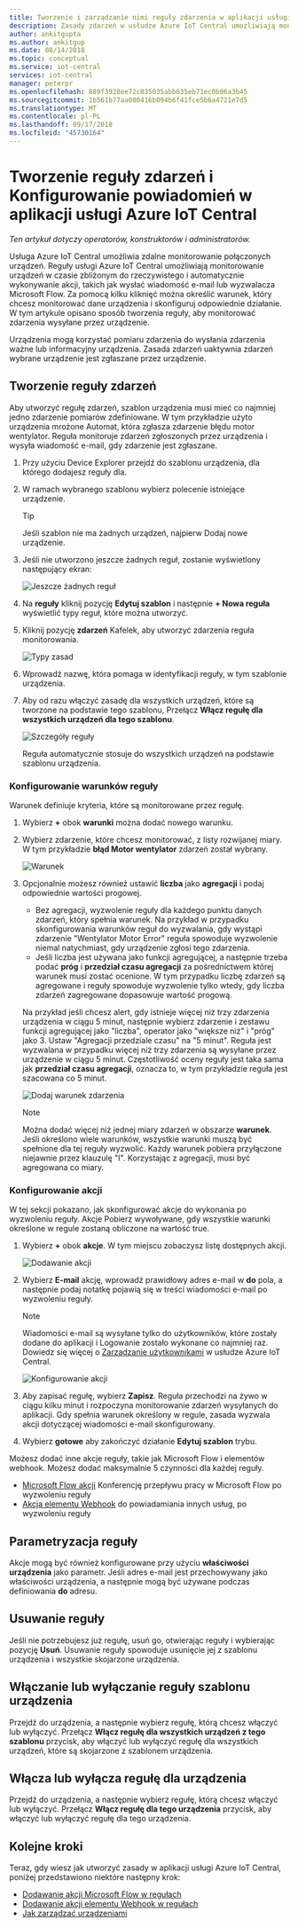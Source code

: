 ```yaml
---
title: Tworzenie i zarządzanie nimi reguły zdarzenia w aplikacji usługi Azure IoT Central | Dokumentacja firmy Microsoft
description: Zasady zdarzeń w usłudze Azure IoT Central umożliwiają monitorowanie urządzeń w czasie zbliżonym do rzeczywistego i automatycznie wywołują akcje, takie jak wysyłanie wiadomości e-mail po wyzwoleniu reguły.
author: ankitgupta
ms.author: ankitgup
ms.date: 08/14/2018
ms.topic: conceptual
ms.service: iot-central
services: iot-central
manager: peterpr
ms.openlocfilehash: 889f3928ee72c035035abb635eb71ec0b06a3b45
ms.sourcegitcommit: 1b561b77aa080416b094b6f41fce5b6a4721e7d5
ms.translationtype: MT
ms.contentlocale: pl-PL
ms.lasthandoff: 09/17/2018
ms.locfileid: "45730164"
---
```

# <a name="create-an-event-rule-and-set-up-notifications-in-your-azure-iot-central-application"></a>Tworzenie reguły zdarzeń i Konfigurowanie powiadomień w aplikacji usługi Azure IoT Central

*Ten artykuł dotyczy operatorów, konstruktorów i administratorów.*

Usługa Azure IoT Central umożliwia zdalne monitorowanie połączonych urządzeń. Reguły usługi Azure IoT Central umożliwiają monitorowanie urządzeń w czasie zbliżonym do rzeczywistego i automatycznie wykonywanie akcji, takich jak wysłać wiadomość e-mail lub wyzwalacza Microsoft Flow. Za pomocą kilku kliknięć można określić warunek, który chcesz monitorować dane urządzenia i skonfiguruj odpowiednie działanie. W tym artykule opisano sposób tworzenia reguły, aby monitorować zdarzenia wysyłane przez urządzenie.

Urządzenia mogą korzystać pomiaru zdarzenia do wysłania zdarzenia ważne lub informacyjny urządzenia. Zasada zdarzeń uaktywnia zdarzeń wybrane urządzenie jest zgłaszane przez urządzenie.

## <a name="create-an-event-rule"></a>Tworzenie reguły zdarzeń

Aby utworzyć regułę zdarzeń, szablon urządzenia musi mieć co najmniej jedno zdarzenie pomiarów zdefiniowane. W tym przykładzie użyto urządzenia mrożone Automat, która zgłasza zdarzenie błędu motor wentylator. Reguła monitoruje zdarzeń zgłoszonych przez urządzenia i wysyła wiadomość e-mail, gdy zdarzenie jest zgłaszane.

1. Przy użyciu Device Explorer przejdź do szablonu urządzenia, dla którego dodajesz reguły dla.

1. W ramach wybranego szablonu wybierz polecenie istniejące urządzenie. 

    >[!TIP] 
    >Jeśli szablon nie ma żadnych urządzeń, najpierw Dodaj nowe urządzenie.

1. Jeśli nie utworzono jeszcze żadnych reguł, zostanie wyświetlony następujący ekran:

    ![Jeszcze żadnych reguł](media\howto-create-event-rules\Rules_Landing_Page.png)


1. Na **reguły** kliknij pozycję **Edytuj szablon** i następnie **+ Nowa reguła** wyświetlić typy reguł, które można utworzyć.


1. Kliknij pozycję **zdarzeń** Kafelek, aby utworzyć zdarzenia reguła monitorowania.

    ![Typy zasad](media\howto-create-event-rules\Rule_Types.png)

    
1. Wprowadź nazwę, która pomaga w identyfikacji reguły, w tym szablonie urządzenia.

1. Aby od razu włączyć zasadę dla wszystkich urządzeń, które są tworzone na podstawie tego szablonu, Przełącz **Włącz regułę dla wszystkich urządzeń dla tego szablonu**.

    ![Szczegóły reguły](media\howto-create-event-rules\Rule_Detail.png)

    Reguła automatycznie stosuje do wszystkich urządzeń na podstawie szablonu urządzenia.

### <a name="configure-the-rule-conditions"></a>Konfigurowanie warunków reguły

Warunek definiuje kryteria, które są monitorowane przez regułę.

1. Wybierz **+** obok **warunki** można dodać nowego warunku.

1. Wybierz zdarzenie, które chcesz monitorować, z listy rozwijanej miary. W tym przykładzie **błąd Motor wentylator** zdarzeń został wybrany.

   ![Warunek](media\howto-create-event-rules\Condition_Filled_Out.png) 


1. Opcjonalnie możesz również ustawić **liczba** jako **agregacji** i podaj odpowiednie wartości progowej.

    - Bez agregacji, wyzwolenie reguły dla każdego punktu danych zdarzeń, który spełnia warunek. Na przykład w przypadku skonfigurowania warunków reguł do wyzwalania, gdy wystąpi zdarzenie "Wentylator Motor Error" reguła spowoduje wyzwolenie niemal natychmiast, gdy urządzenie zgłosi tego zdarzenia.
    - Jeśli liczba jest używana jako funkcji agregującej, a następnie trzeba podać **próg** i **przedział czasu agregacji** za pośrednictwem której warunek musi zostać ocenione. W tym przypadku liczbę zdarzeń są agregowane i reguły spowoduje wyzwolenie tylko wtedy, gdy liczba zdarzeń zagregowane dopasowuje wartość progową.
 
    Na przykład jeśli chcesz alert, gdy istnieje więcej niż trzy zdarzenia urządzenia w ciągu 5 minut, następnie wybierz zdarzenie i zestawu funkcji agregującej jako "liczba", operator jako "większe niż" i "próg" jako 3. Ustaw "Agregacji przedziale czasu" na "5 minut". Reguła jest wyzwalana w przypadku więcej niż trzy zdarzenia są wysyłane przez urządzenie w ciągu 5 minut. Częstotliwość oceny reguły jest taka sama jak **przedział czasu agregacji**, oznacza to, w tym przykładzie reguła jest szacowana co 5 minut. 

    ![Dodaj warunek zdarzenia](media\howto-create-event-rules\Aggregate_Condition_Filled_Out.png)

    >[!NOTE] 
    >Można dodać więcej niż jednej miary zdarzeń w obszarze **warunek**. Jeśli określono wiele warunków, wszystkie warunki muszą być spełnione dla tej reguły wyzwolić. Każdy warunek pobiera przyłączone niejawnie przez klauzulę "I". Korzystając z agregacji, musi być agregowana co miary.

### <a name="configure-actions"></a>Konfigurowanie akcji

W tej sekcji pokazano, jak skonfigurować akcje do wykonania po wyzwoleniu reguły. Akcje Pobierz wywoływane, gdy wszystkie warunki określone w regule zostaną obliczone na wartość true.

1. Wybierz **+** obok **akcje**. W tym miejscu zobaczysz listę dostępnych akcji. 

    ![Dodawanie akcji](media\howto-create-event-rules\Add_Action.png)

1. Wybierz **E-mail** akcję, wprowadź prawidłowy adres e-mail w **do** pola, a następnie podaj notatkę pojawią się w treści wiadomości e-mail po wyzwoleniu reguły.

    > [!NOTE]
    > Wiadomości e-mail są wysyłane tylko do użytkowników, które zostały dodane do aplikacji i Logowanie zostało wykonane co najmniej raz. Dowiedz się więcej o [Zarządzanie użytkownikami](howto-administer.md) w usłudze Azure IoT Central.

   ![Konfigurowanie akcji](media\howto-create-event-rules\Configure_Action.png)

1. Aby zapisać regułę, wybierz **Zapisz**. Reguła przechodzi na żywo w ciągu kilku minut i rozpoczyna monitorowanie zdarzeń wysyłanych do aplikacji. Gdy spełnia warunek określony w regule, zasada wyzwala akcji dotyczącej wiadomości e-mail skonfigurowany.

1. Wybierz **gotowe** aby zakończyć działanie **Edytuj szablon** trybu.

Możesz dodać inne akcje reguły, takie jak Microsoft Flow i elementów webhook. Możesz dodać maksymalnie 5 czynności dla każdej reguły.

- [Microsoft Flow akcji](howto-add-microsoft-flow.md) Konferencję przepływu pracy w Microsoft Flow po wyzwoleniu reguły 
- [Akcja elementu Webhook](howto-create-webhooks.md) do powiadamiania innych usług, po wyzwoleniu reguły

## <a name="parameterize-the-rule"></a>Parametryzacja reguły

Akcje mogą być również konfigurowane przy użyciu **właściwości urządzenia** jako parametr. Jeśli adres e-mail jest przechowywany jako właściwości urządzenia, a następnie mogą być używane podczas definiowania **do** adresu.

## <a name="delete-a-rule"></a>Usuwanie reguły

Jeśli nie potrzebujesz już regułę, usuń go, otwierając reguły i wybierając pozycję **Usuń**. Usuwanie reguły spowoduje usunięcie jej z szablonu urządzenia i wszystkie skojarzone urządzenia.

## <a name="enable-or-disable-a-rule-for-a-device-template"></a>Włączanie lub wyłączanie reguły szablonu urządzenia

Przejdź do urządzenia, a następnie wybierz regułę, którą chcesz włączyć lub wyłączyć. Przełącz **Włącz regułę dla wszystkich urządzeń z tego szablonu** przycisk, aby włączyć lub wyłączyć regułę dla wszystkich urządzeń, które są skojarzone z szablonem urządzenia.

## <a name="enable-or-disable-a-rule-for-a-device"></a>Włącza lub wyłącza regułę dla urządzenia

Przejdź do urządzenia, a następnie wybierz regułę, którą chcesz włączyć lub wyłączyć. Przełącz **Włącz regułę dla tego urządzenia** przycisk, aby włączyć lub wyłączyć regułę dla tego urządzenia.

## <a name="next-steps"></a>Kolejne kroki

Teraz, gdy wiesz jak utworzyć zasady w aplikacji usługi Azure IoT Central, poniżej przedstawiono niektóre następny krok:

- [Dodawanie akcji Microsoft Flow w regułach](howto-add-microsoft-flow.md)
- [Dodawanie akcji elementu Webhook w regułach](howto-create-webhooks.md)
- [Jak zarządzać urządzeniami](howto-manage-devices.md)

